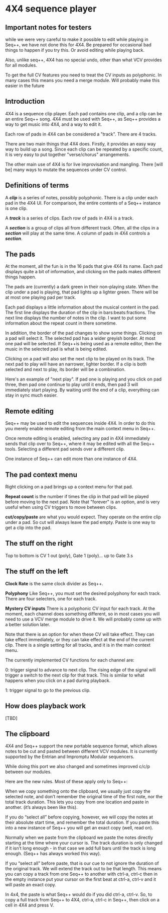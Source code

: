 # 4X4 sequence player

## Important notes for testers

while we were very careful to make it possible to edit while playing in Seq++, we have not done this for 4X4. Be prepared for occasional bad things to happen if you try this. Or avoid editing while playing back.

Also, unlike seq++, 4X4 has no special undo, other than what VCV provides for all modules.

To get the full CV features you need to treat the CV inputs as polyphonic. In many cases this means you need a merge module. Will probably make this easier in the future

## Introduction

4X4 is a sequence clip player. Each pad contains one clip, and a clip can be an entire Seq++ song. 4X4 must be used with Seq++, as Seq++ provides a way to get music into 4X4, and a way to edit it.

Each row of pads in 4X4 can be considered a "track". There are 4 tracks.

There are two main things that 4X4 does. Firstly, it provides an easy way way to build up a song. Since each clip can be repeated by a specific count, it is very easy to put together "verse/chorus" arrangements.

The other main use of 4X4 is for live improvisation and mangling. There [will be] many ways to mutate the sequences under CV control.

## Definitions of terms

A **_clip_** is a series of notes, possibly polyphonic. There is a clip under each pad in the 4X4 UI. For comparison, the entire contents of a Seq++ instance is one clip.

A **_track_** is a series of clips. Each row of pads in 4X4 is a track.

A **_section_** is a group of clips all from different track. Often, all the clips in a **_section_** will play at the same time. A column of pads in 4X4 controls a **_section_**.

## The pads

At the moment, all the fun is in the 16 pads that give 4X4 its name. Each pad displays quite a bit of information, and clicking on the pads makes different things happen.

The pads are (currently) a dark green in their non-playing state. When the clip under a pad is playing, that pad lights up a lighter green. There will be at most one playing pad per track.

Each pad displays a little information about the musical content in the pad. The first line displays the duration of the clip in bars:beats:fractions. The next line displays the number of notes in the clip. I want to put some information about the repeat count in there sometime.

In addition, the border of the pad changes to show some things. Clicking on a pad will select it. The selected pad has a wider greyish border. At most one pad will be selected. If Seq++is being used as a remote editor, then the music in the selected pad is what is being edited.

Clicking on a pad will also set the next clip to be played on its track. The next pad to play will have an narrower, lighter border. If a clip is both selected and next to play, its border will be a combination.

Here's an example of "next play". If pad one is playing and you click on pad three, then pad one continue to play until it ends, then pad 3 will immediately start playing. By waiting until the end of a clip, everything can stay in sync much easier.

## Remote editing

Seq++ may be used to edit the sequences inside 4X4. In order to do this you merely enable remote editing from the main context menu in Seq++.

Once remote editing is enabled, selecting any pad in 4X4 immediately sends that clip over to Seq++, where it may be edited with all the Seq++ tools. Selecting a different pad sends over a different clip.

One instance of Seq++ can edit more than one instance of 4X4.

## The pad context menu

Right clicking on a pad brings up a context menu for that pad.

**Repeat count** is the number if times the clip in that pad will be played before moving to the next pad. Note that "forever" is an option, and is very useful when using CV triggers to move between clips.

**cut/copy/paste** are what you would expect. They operate on the entire clip under a pad. So cut will always leave the pad empty. Paste is one way to get a clip into the pad.

## The stuff on the right

Top to bottom is CV 1 out (poly), Gate 1 (poly)... up to Gate 3.s

## The stuff on the left

**Clock Rate** is the same clock divider as Seq++.

**Polyphony** Like Seq++, you must set the desired polyphony for each track. There are four selecters, one for each track.

**Mystery CV inputs** There is a polyphonic CV input for each track. At the moment, each channel does something different, so in most cases you will need to use a VCV merge module to drive it. We will probably come up with a better solution later.

Note that there is an option for when these CV will take effect. They can take effect immediately, or they can take effect at the end of the current clip. There is a single setting for all tracks, and it is in the main context menu.

The currently implemented CV functions for each channel are:

0: trigger signal to advance to next clip. The rising edge of the signal will trigger a switch to the next clip for that track. This is similar to what happens when you click on a pad during playback.

1: trigger signal to go to the previous clip.

## How does playback work

[TBD]

## The clipboard

4X4 and Seq++ support the new portable sequence format, which allows notes to be cut and pasted between different VCV modules. It is currently supported by the Entrian and Impromptu Modular sequencers.

While doing this port we also changed and sometimes improved c/c/p between our modules.

Here are the new rules. Most of these apply only to Seq++:

When we copy something onto the clipboard, we usually just copy the selected note, and don’t remember the original time of the first note, nor the total track duration. This lets you copy from one location and paste in another. (it’s always been like this).

If you do “select all” before copying, however, we will copy the notes at their absolute start time, and remember the total duration. If you paste this into a new instance of Seq++ you will get an exact copy (well, read on).

Normally when we paste from the clipboard we paste the notes directly starting at the time where your cursor is. The track duration is only changed if it isn’t long enough - in that case we add full bars until the track is long enough. (Seq++ has always worked this way).

If you “select all” before paste, that is our cue to not ignore the duration of the original track. We will extend the track out to be that length. This means you can copy a track from one Seq++ to another with ctrl-a, ctrl-c then in the empty instance put your cursor on the first beat at ctrl-a, ctrl-v and it will paste an exact copy.

In 4x4, the paste is what Seq++ would do if you did ctrl-a, ctrl-v. So, to copy a full track from Seq++ to 4X4, ctrl-a, ctrl-c in Seq++, then click on a cell in 4X4 and press V.
